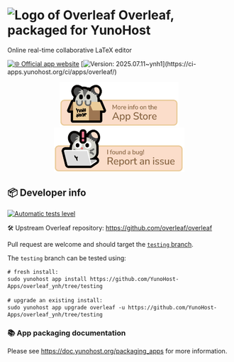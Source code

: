 <!--
N.B.: This README was automatically generated by <https://github.com/YunoHost/apps_tools/blob/main/readme_generator>
It shall NOT be edited by hand.
-->

<h1>
  <img src="https://raw.githubusercontent.com/YunoHost/apps/main/logos/overleaf.png" width="32px" alt="Logo of Overleaf">
  Overleaf, packaged for YunoHost
</h1>

Online real-time collaborative LaTeX editor

[![🌐 Official app website](https://img.shields.io/badge/Official_app_website-darkgreen?style=for-the-badge)](https://www.overleaf.com)
[![Version: 2025.07.11~ynh1](https://img.shields.io/badge/Version-2025.07.11~ynh1-rgba(0,150,0,1)?style=for-the-badge)](https://ci-apps.yunohost.org/ci/apps/overleaf/)

<div align="center">
<a href="https://apps.yunohost.org/app/overleaf"><img height="100px" src="https://github.com/YunoHost/yunohost-artwork/raw/refs/heads/main/badges/neopossum-badges/badge_more_info_on_the_appstore.svg"/></a>
<a href="https://github.com/YunoHost-Apps/overleaf_ynh/issues"><img height="100px" src="https://github.com/YunoHost/yunohost-artwork/raw/refs/heads/main/badges/neopossum-badges/badge_report_an_issue.svg"/></a>
</div>

## 📦 Developer info

[![Automatic tests level](https://apps.yunohost.org/badge/cilevel/overleaf)](https://ci-apps.yunohost.org/ci/apps/overleaf/)

🛠️ Upstream Overleaf repository: <https://github.com/overleaf/overleaf>

Pull request are welcome and should target the [`testing` branch](https://github.com/YunoHost-Apps/overleaf_ynh/tree/testing).

The `testing` branch can be tested using:
```
# fresh install:
sudo yunohost app install https://github.com/YunoHost-Apps/overleaf_ynh/tree/testing

# upgrade an existing install:
sudo yunohost app upgrade overleaf -u https://github.com/YunoHost-Apps/overleaf_ynh/tree/testing
```

### 📚 App packaging documentation

Please see <https://doc.yunohost.org/packaging_apps> for more information.